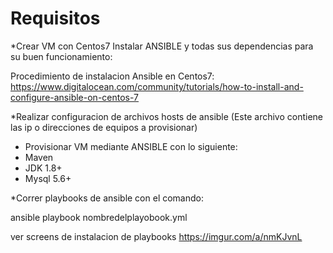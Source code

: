 # Requisitos

*Crear VM con Centos7
  Instalar ANSIBLE y todas sus dependencias para su buen funcionamiento:

  Procedimiento de instalacion Ansible en Centos7: 
  https://www.digitalocean.com/community/tutorials/how-to-install-and-configure-ansible-on-centos-7

*Realizar configuracion de archivos hosts de ansible (Este archivo contiene las ip o direcciones de equipos a provisionar)

- Provisionar VM mediante ANSIBLE con lo siguiente:
 - Maven
 - JDK 1.8+
 - Mysql 5.6+


*Correr playbooks de ansible con el comando:

 ansible playbook  nombredelplayobook.yml

 ver screens de instalacion de playbooks https://imgur.com/a/nmKJvnL

